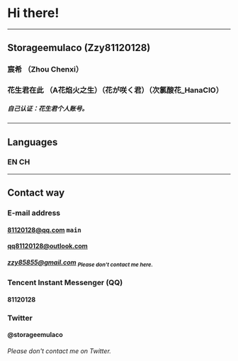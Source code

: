# Hi there!
***

## **Storageemulaco** (Zzy81120128)
### **宸希** （Zhou Chenxi）
### 花生君在此 （A花焰火之生）（花が咲く君）（次氯酸花_HanaClO）
##### 自己认证：花生君个人账号。

***

## **Languages**
### EN CH

***

## **Contact way**

### **E-mail address**

#### **<81120128@qq.com>** <kbd>main</kbd>
#### **<qq81120128@outlook.com>**
##### <zzy85855@gmail.com> <sub>*Please don't contact me here.*</sub>


### **Tencent Instant Messenger (QQ)**

#### 81120128


### Twitter

#### @storageemulaco
###### *Please don't contact me on Twitter.*

<!--
**Zzy81120128/Zzy81120128** is a ✨ _special_ ✨ repository because its `README.md` (this file) appears on your GitHub profile.

Here are some ideas to get you started:

- 🔭 I’m currently working on ...
- 🌱 I’m currently learning ...
- 👯 I’m looking to collaborate on ...
- 🤔 I’m looking for help with ...
- 💬 Ask me about ...
- 📫 How to reach me: ...
- 😄 Pronouns: ...
- ⚡ Fun fact: ...
-->
